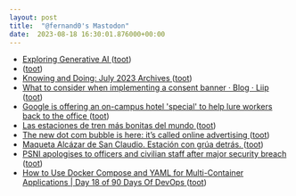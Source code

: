 ```yaml
---
layout: post
title:  "@fernand0's Mastodon"
date:  2023-08-18 16:30:01.876000+00:00
---
```

*  [Exploring Generative AI ](https://martinfowler.com/articles/exploring-gen-ai.htm) ([toot](https://mastodon.social/@fernand0/110911566766115741))
*  [ ](https://loup-vaillant.fr/articles/physics-of-readabilit) ([toot](https://mastodon.social/@fernand0/110911231165217755))
*  [Knowing and Doing: July 2023 Archives ](https://www.cs.uni.edu/~wallingf/blog/archives/monthly/2023-07.htm) ([toot](https://mastodon.social/@fernand0/110911001387035868))
*  [What to consider when implementing a consent banner · Blog · Liip ](https://www.liip.ch/en/blog/what-to-consider-when-implementing-a-consent-banne) ([toot](https://mastodon.social/@fernand0/110910766442597638))
*  [Google is offering an on-campus hotel &#39;special&#39; to help lure workers back to the office  ](https://www.cnbc.com/2023/08/04/google-offers-on-campus-hotel-special-to-lure-workers-back-in.html) ([toot](https://mastodon.social/@fernand0/110910549639147218))
*  [Las estaciones de tren más bonitas del mundo  ](https://viajes.nationalgeographic.com.es/a/estas-son-estaciones-tren-mas-bonitas-mundo_929) ([toot](https://mastodon.social/@fernand0/110910385400098255))
*  [The new dot com bubble is here: it’s called online advertising ](https://thecorrespondent.com/100/the-new-dot-com-bubble-is-here-its-called-online-advertisin) ([toot](https://mastodon.social/@fernand0/110910141955061672))
*  [Maqueta Alcázar de San Claudio. Estación con grúa detrás. ](https://www.flickr.com/photos/fernand0/53094894059) ([toot](https://mastodon.social/@fernand0/110910134184199809))
*  [PSNI apologises to officers and civilian staff after major security breach ](https://www.belfasttelegraph.co.uk/news/northern-ireland/psni-apologises-to-officers-and-civilian-staff-after-major-security-breach/a1823676448.htm) ([toot](https://mastodon.social/@fernand0/110909834405096930))
*  [How to Use Docker Compose and YAML for Multi-Container Applications \| Day 18 of 90 Days Of DevOps  ](https://medium.com/@ajitfawade/how-to-use-docker-compose-and-yaml-for-multi-container-applications-day-18-of-90-days-of-devops-78261fbd7b37) ([toot](https://mastodon.social/@fernand0/110909723180160827))
